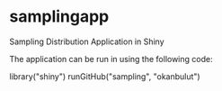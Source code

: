 # samplingapp
Sampling Distribution Application in Shiny

The application can be run in using the following code:

library("shiny")
runGitHub("sampling", "okanbulut") 

